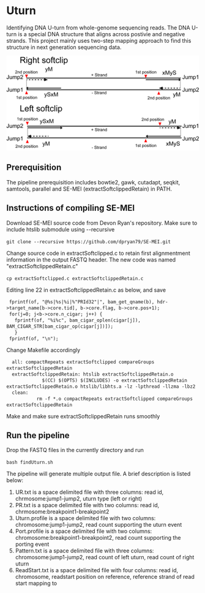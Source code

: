 # Uturn
Identifying DNA U-turn from whole-genome sequencing reads. The DNA U-turn is a special DNA structure that aligns across postivie and negative strands. This project mainly uses two-step mapping approach to find this structure in next generation sequencing data.  

![Model](https://github.com/Yijun-Tian/Uturn/blob/main/uturnRepoimapge.tif) 

## Prerequisition
The pipeline prerequisition includes bowtie2, gawk, cutadapt, seqkit, samtools, parallel and SE-MEI (extractSoftclippedRetain) in PATH.
## Instructions of compiling SE-MEI
Download SE-MEI source code from Devon Ryan's repository. Make sure to include htslib submodule using --recursive

`git clone --recursive https://github.com/dpryan79/SE-MEI.git`

Change source code in extractSoftclipped.c to retain first alignmentment information in the output FASTQ header. The new code was named "extractSoftclippedRetain.c"

`cp extractSoftclipped.c extractSoftclippedRetain.c`

Editing line 22 in extractSoftclippedRetain.c as below, and save

```
 fprintf(of, "@%s|%s|%i|%"PRId32"|", bam_get_qname(b), hdr->target_name[b->core.tid], b->core.flag, b->core.pos+1);
 for(j=0; j<b->core.n_cigar; j++) {
   fprintf(of, "%i%c", bam_cigar_oplen(cigar[j]), BAM_CIGAR_STR[bam_cigar_op(cigar[j])]);
   }
 fprintf(of, "\n");
```
Change Makefile accordingly

```
  all: compactRepeats extractSoftclipped compareGroups extractSoftclippedRetain
  extractSoftclippedRetain: htslib extractSoftclippedRetain.o
	         $(CC) $(OPTS) $(INCLUDES) -o extractSoftclippedRetain extractSoftclippedRetain.o htslib/libhts.a -lz -lpthread -llzma -lbz2
  clean:
	       rm -f *.o compactRepeats extractSoftclipped compareGroups extractSoftclippedRetain
```
Make and make sure extractSoftclippedRetain runs smoothly

## Run the pipeline
Drop the FASTQ files in the currently directory and run

`bash findUturn.sh`

The pipeline will generate multiple output file. A brief description is listed below:  
1.  UR.txt is a space delimited file with three columns: read id, chrmosome:jump1-jump2, uturn type (left or right)  
2.  PR.txt is a space delimited file with two columns: read id, chrmosome:breakpoint1-breakpoint2  
3.  Uturn.profile is a space delimited file with two columns: chromosome:jump1-jump2, read count supporting the uturn event  
4.  Port.profile is a space delimited file with two columns: chromosome:breakpoint1-breakpoint2, read count supporting the porting event  
5.  Pattern.txt is a space delimited file with three columns: chromosome:jump1-jump2, read count of left uturn, read count of right uturn  
6.  ReadStart.txt is a space delimited file with four columns: read id, chromosome, readstart position on reference, reference strand of read start mapping to
